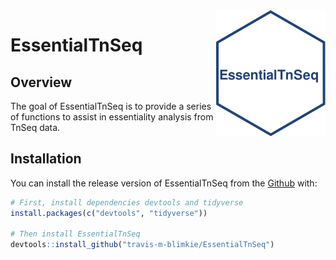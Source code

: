 <img src="www/logo_hex.svg" align="right"/>

# EssentialTnSeq

## Overview

The goal of EssentialTnSeq is to provide a series of functions to assist in
essentiality analysis from TnSeq data.

## Installation

You can install the release version of EssentialTnSeq from the 
[Github](https://github.com/travis-m-blimkie/EssentialTnSeq) with:

``` r
# First, install dependencies devtools and tidyverse
install.packages(c("devtools", "tidyverse"))

# Then install EssentialTnSeq
devtools::install_github("travis-m-blimkie/EssentialTnSeq")
```
